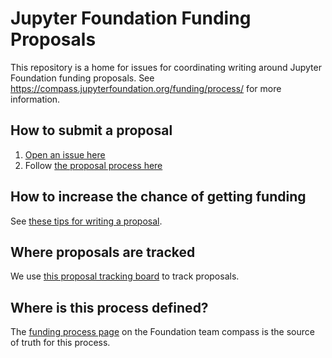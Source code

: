 # Jupyter Foundation Funding Proposals

This repository is a home for issues for coordinating writing around Jupyter Foundation funding proposals. See https://compass.jupyterfoundation.org/funding/process/ for more information.

## How to submit a proposal

1. [Open an issue here](https://github.com/jupyter-governance/funding-proposals/issues/new/choose)
2. Follow [the proposal process here](https://compass.jupyterfoundation.org/funding/process/)

## How to increase the chance of getting funding

See [these tips for writing a proposal](https://jupyter-governance.github.io/jupyter-foundation-governing-board/funding/process/#tips-for-writing-a-proposal).

## Where proposals are tracked

We use [this proposal tracking board](https://github.com/orgs/jupyter-governance/projects/13) to track proposals.

## Where is this process defined?

The [funding process page](https://compass.jupyterfoundation.org/funding/process/) on the Foundation team compass is the source of truth for this process.
